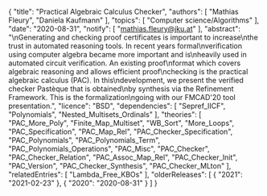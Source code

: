 {
    "title": "Practical Algebraic Calculus Checker",
    "authors": [
        "Mathias Fleury",
        "Daniela Kaufmann"
    ],
    "topics": [
        "Computer science/Algorithms"
    ],
    "date": "2020-08-31",
    "notify": [
        "mathias.fleury@jku.at"
    ],
    "abstract": "\nGenerating and checking proof certificates is important to increase\nthe trust in automated reasoning tools. In recent years formal\nverification using computer algebra became more important and is\nheavily used in automated circuit verification.  An existing proof\nformat which covers algebraic reasoning and allows efficient proof\nchecking is the practical algebraic calculus (PAC). In this\ndevelopment, we present the verified checker Pastèque that is obtained\nby synthesis via the Refinement Framework.  This is the formalization\ngoing with our FMCAD'20 tool presentation.",
    "licence": "BSD",
    "dependencies": [
        "Sepref_IICF",
        "Polynomials",
        "Nested_Multisets_Ordinals"
    ],
    "theories": [
        "PAC_More_Poly",
        "Finite_Map_Multiset",
        "WB_Sort",
        "More_Loops",
        "PAC_Specification",
        "PAC_Map_Rel",
        "PAC_Checker_Specification",
        "PAC_Polynomials",
        "PAC_Polynomials_Term",
        "PAC_Polynomials_Operations",
        "PAC_Misc",
        "PAC_Checker",
        "PAC_Checker_Relation",
        "PAC_Assoc_Map_Rel",
        "PAC_Checker_Init",
        "PAC_Version",
        "PAC_Checker_Synthesis",
        "PAC_Checker_MLton"
    ],
    "relatedEntries": [
        "Lambda_Free_KBOs"
    ],
    "olderReleases": [
        {
            "2021": "2021-02-23"
        },
        {
            "2020": "2020-08-31"
        }
    ]
}